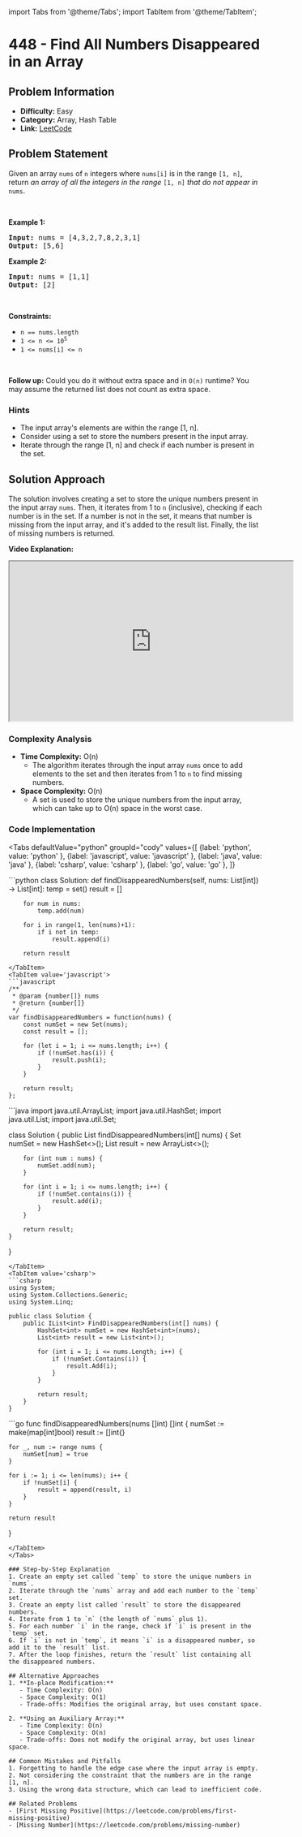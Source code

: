 import Tabs from '@theme/Tabs';
import TabItem from '@theme/TabItem';

# 448 - Find All Numbers Disappeared in an Array

## Problem Information
- **Difficulty:** Easy
- **Category:** Array, Hash Table
- **Link:** [LeetCode](https://leetcode.com/problems/find-all-numbers-disappeared-in-an-array)

## Problem Statement

<p>Given an array <code>nums</code> of <code>n</code> integers where <code>nums[i]</code> is in the range <code>[1, n]</code>, return <em>an array of all the integers in the range</em> <code>[1, n]</code> <em>that do not appear in</em> <code>nums</code>.</p>

<p>&nbsp;</p>
<p><strong class="example">Example 1:</strong></p>
<pre>
<strong>Input:</strong> nums = [4,3,2,7,8,2,3,1]
<strong>Output:</strong> [5,6]
</pre>
<p><strong class="example">Example 2:</strong></p>
<pre>
<strong>Input:</strong> nums = [1,1]
<strong>Output:</strong> [2]
</pre>

<p>&nbsp;</p>
<p><strong>Constraints:</strong></p>

<ul>
    <li><code>n == nums.length</code></li>
    <li><code>1 &lt;= n &lt;= 10<sup>5</sup></code></li>
    <li><code>1 &lt;= nums[i] &lt;= n</code></li>
</ul>

<p>&nbsp;</p>
<p><strong>Follow up:</strong> Could you do it without extra space and in <code>O(n)</code> runtime? You may assume the returned list does not count as extra space.</p>


### Hints
- The input array's elements are within the range [1, n].
- Consider using a set to store the numbers present in the input array.
- Iterate through the range [1, n] and check if each number is present in the set.

## Solution Approach
The solution involves creating a set to store the unique numbers present in the input array `nums`. Then, it iterates from 1 to `n` (inclusive), checking if each number is in the set. If a number is not in the set, it means that number is missing from the input array, and it's added to the result list. Finally, the list of missing numbers is returned.

**Video Explanation:** 
<iframe 
  width="560"
  height="315"
  src="https://www.youtube.com/embed/8i-f24YFWC4" 
  allow="accelerometer; autoplay; clipboard-write; encrypted-media; gyroscope; picture-in-picture; web-share" 
  allowfullscreen="">
</iframe>

### Complexity Analysis
- **Time Complexity:** O(n)
  - The algorithm iterates through the input array `nums` once to add elements to the set and then iterates from 1 to `n` to find missing numbers.
- **Space Complexity:** O(n)
  - A set is used to store the unique numbers from the input array, which can take up to O(n) space in the worst case.

### Code Implementation
<Tabs
  defaultValue="python"
  groupId="cody"
  values={[
    {label: 'python', value: 'python' },
    {label: 'javascript', value: 'javascript' },
    {label: 'java', value: 'java' },
    {label: 'csharp', value: 'csharp' },
    {label: 'go', value: 'go' },
  ]}
>
<TabItem value='python'>
```python
class Solution:
    def findDisappearedNumbers(self, nums: List[int]) -> List[int]:
        temp = set()
        result = []

        for num in nums:
            temp.add(num)

        for i in range(1, len(nums)+1):
            if i not in temp:
                result.append(i)

        return result
```
</TabItem>
<TabItem value='javascript'>
```javascript
/**
 * @param {number[]} nums
 * @return {number[]}
 */
var findDisappearedNumbers = function(nums) {
    const numSet = new Set(nums);
    const result = [];

    for (let i = 1; i <= nums.length; i++) {
        if (!numSet.has(i)) {
            result.push(i);
        }
    }

    return result;
};
```
</TabItem>
<TabItem value='java'>
```java
import java.util.ArrayList;
import java.util.HashSet;
import java.util.List;
import java.util.Set;

class Solution {
    public List<Integer> findDisappearedNumbers(int[] nums) {
        Set<Integer> numSet = new HashSet<>();
        List<Integer> result = new ArrayList<>();

        for (int num : nums) {
            numSet.add(num);
        }

        for (int i = 1; i <= nums.length; i++) {
            if (!numSet.contains(i)) {
                result.add(i);
            }
        }

        return result;
    }
}
```
</TabItem>
<TabItem value='csharp'>
```csharp
using System;
using System.Collections.Generic;
using System.Linq;

public class Solution {
    public IList<int> FindDisappearedNumbers(int[] nums) {
        HashSet<int> numSet = new HashSet<int>(nums);
        List<int> result = new List<int>();

        for (int i = 1; i <= nums.Length; i++) {
            if (!numSet.Contains(i)) {
                result.Add(i);
            }
        }

        return result;
    }
}
```
</TabItem>
<TabItem value='go'>
```go
func findDisappearedNumbers(nums []int) []int {
    numSet := make(map[int]bool)
    result := []int{}

    for _, num := range nums {
        numSet[num] = true
    }

    for i := 1; i <= len(nums); i++ {
        if !numSet[i] {
            result = append(result, i)
        }
    }

    return result
}
```
</TabItem>
</Tabs>

### Step-by-Step Explanation
1. Create an empty set called `temp` to store the unique numbers in `nums`.
2. Iterate through the `nums` array and add each number to the `temp` set.
3. Create an empty list called `result` to store the disappeared numbers.
4. Iterate from 1 to `n` (the length of `nums` plus 1).
5. For each number `i` in the range, check if `i` is present in the `temp` set.
6. If `i` is not in `temp`, it means `i` is a disappeared number, so add it to the `result` list.
7. After the loop finishes, return the `result` list containing all the disappeared numbers.

## Alternative Approaches
1. **In-place Modification:**
   - Time Complexity: O(n)
   - Space Complexity: O(1)
   - Trade-offs: Modifies the original array, but uses constant space.

2. **Using an Auxiliary Array:**
   - Time Complexity: O(n)
   - Space Complexity: O(n)
   - Trade-offs: Does not modify the original array, but uses linear space.

## Common Mistakes and Pitfalls
1. Forgetting to handle the edge case where the input array is empty.
2. Not considering the constraint that the numbers are in the range [1, n].
3. Using the wrong data structure, which can lead to inefficient code.

## Related Problems
- [First Missing Positive](https://leetcode.com/problems/first-missing-positive)
- [Missing Number](https://leetcode.com/problems/missing-number)
